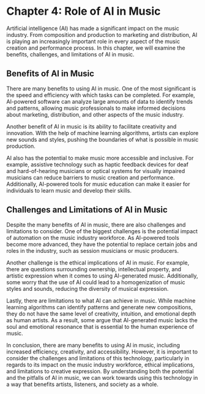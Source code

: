 Chapter 4: Role of AI in Music
==============================

Artificial intelligence (AI) has made a significant impact on the music industry. From composition and production to marketing and distribution, AI is playing an increasingly important role in every aspect of the music creation and performance process. In this chapter, we will examine the benefits, challenges, and limitations of AI in music.

Benefits of AI in Music
-----------------------

There are many benefits to using AI in music. One of the most significant is the speed and efficiency with which tasks can be completed. For example, AI-powered software can analyze large amounts of data to identify trends and patterns, allowing music professionals to make informed decisions about marketing, distribution, and other aspects of the music industry.

Another benefit of AI in music is its ability to facilitate creativity and innovation. With the help of machine learning algorithms, artists can explore new sounds and styles, pushing the boundaries of what is possible in music production.

AI also has the potential to make music more accessible and inclusive. For example, assistive technology such as haptic feedback devices for deaf and hard-of-hearing musicians or optical systems for visually impaired musicians can reduce barriers to music creation and performance. Additionally, AI-powered tools for music education can make it easier for individuals to learn music and develop their skills.

Challenges and Limitations of AI in Music
-----------------------------------------

Despite the many benefits of AI in music, there are also challenges and limitations to consider. One of the biggest challenges is the potential impact of automation on the music industry workforce. As AI-powered tools become more advanced, they have the potential to replace certain jobs and roles in the industry, such as session musicians or music producers.

Another challenge is the ethical implications of AI in music. For example, there are questions surrounding ownership, intellectual property, and artistic expression when it comes to using AI-generated music. Additionally, some worry that the use of AI could lead to a homogenization of music styles and sounds, reducing the diversity of musical expression.

Lastly, there are limitations to what AI can achieve in music. While machine learning algorithms can identify patterns and generate new compositions, they do not have the same level of creativity, intuition, and emotional depth as human artists. As a result, some argue that AI-generated music lacks the soul and emotional resonance that is essential to the human experience of music.

In conclusion, there are many benefits to using AI in music, including increased efficiency, creativity, and accessibility. However, it is important to consider the challenges and limitations of this technology, particularly in regards to its impact on the music industry workforce, ethical implications, and limitations to creative expression. By understanding both the potential and the pitfalls of AI in music, we can work towards using this technology in a way that benefits artists, listeners, and society as a whole.
